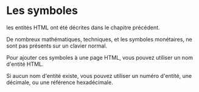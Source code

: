 # Les symboles


les entités HTML ont été décrites dans le chapitre précédent.

De nombreux mathématiques, techniques, et les symboles monétaires, ne sont pas présents sur un clavier normal.

Pour ajouter ces symboles à une page HTML, vous pouvez utiliser un nom d'entité HTML.

Si aucun nom d'entité existe, vous pouvez utiliser un numéro d'entité, une décimale, ou une référence hexadécimale.